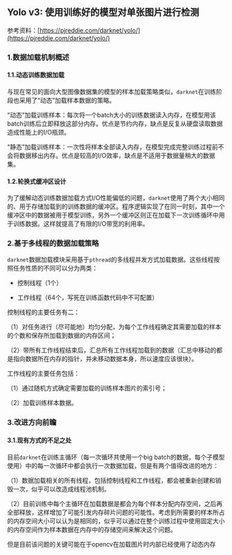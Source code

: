 ## Yolo v3: 使用训练好的模型对单张图片进行检测

参考资料：[https://pjreddie.com/darknet/yolo/](https://pjreddie.com/darknet/yolo/)

### 1.数据加载机制概述

#### 1.1.动态训练数据加载

与现在常见的面向大型图像数据集的模型的样本加载策略类似，`darknet`在训练阶段也采用了“动态”加载样本数据的策略。

“动态”加载训练样本：每次将一个batch大小的训练数据读入内存，在模型用该batch训练后立即释放这部分内存。优点是节约内存，缺点是反复从硬盘读取数据造成性能上的I/O瓶颈。

“静态”加载训练样本：一次性将样本全部读入内存，在模型完成完整训练过程前不会将数据移出内存。优点是较高的I/O效率，缺点是不适用于数据量稍大的数据集。

#### 1.2.轮换式缓冲区设计

为了缓解动态训练数据加载方式I/O性能偏低的问题，`darknet`使用了两个大小相同的、用于存储加载到的训练数据的缓冲区。程序逻辑实现了在同一时刻，其中一个缓冲区中的数据被用于模型训练，另外一个缓冲区则正在加载下一次训练循环中用于训练数据。这样就提高了有限的I/O带宽的利用率。

### 2.基于多线程的数据加载策略

`darknet`数据加载模块采用基于`pthread`的多线程并发方式加载数据。这些线程按照任务性质的不同可以分为两类：

- 控制线程（1个）

- 工作线程（64个，写死在训练函数代码中不可配置）

控制线程的主要任务有二：

（1）对任务进行（尽可能地）均匀分配，为每个工作线程确定其需要加载的样本的个数和保存所加载到数据的内存区间；

（2）带所有工作线程结束后，汇总所有工作线程加载到的数据（汇总中移动的都是指向数据所在内存的指针，并未移动数据本身，所以速度应该很块）。

工作线程的主要任务包括：

（1）通过随机方式确定需要加载的训练样本图片的索引号；

（2）加载训练样本数据。

### 3.改进方向前瞻

#### 3.1.现有方式的不足之处

目前`darknet`在训练主循环（每一次循环共使用一个big batch的数据，每个子模型使用）中的每一次循环中都会执行一次数据加载，但是有两个值得改进的地方：

（1）数据加载相关的所有线程，包括控制线程和工作线程，都会被重新创建和销毁一次，似乎可以改造成线程池机制。

（2）目前训练中每个主循环在加载数据是都会为每个样本分配内存空间，之后再全部释放，这样增加了可能引发内存碎片问题的可能性。考虑到所需要的样本所占的内存空间大小可以认为是相同的，似乎可以通过在整个训练过程中使用固定大小的内存空间作为样本数据在内存中的存储空间来解决这个问题。

但是目前该问题的关键可能在于opencv在加载图片时内部已经使用了动态内存